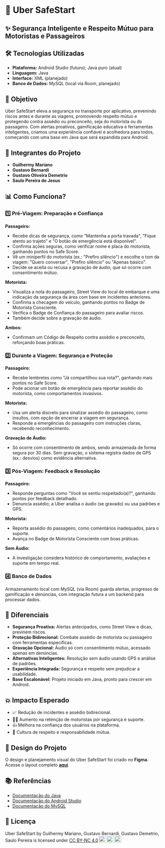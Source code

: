 # 💛 Uber SafeStart

## ✨ Segurança Inteligente e Respeito Mútuo para Motoristas e Passageiros

## 🛠️ Tecnologias Utilizadas
- **Plataforma:** Android Studio (futuro); Java puro (atual)
- **Linguagem:** Java
- **Interface:** XML (planejado)
- **Banco de Dados:** MySQL (local via Room, planejado)

## 🎯 Objetivo
Uber SafeStart eleva a segurança no transporte por aplicativo, prevenindo riscos antes e durante as viagens, promovendo respeito mútuo e protegendo contra assédio ou preconceito, seja do motorista ou do passageiro. Com alertas proativos, gamificação educativa e ferramentas inteligentes, criamos uma experiência confiável e acolhedora para todos, começando com uma base em Java que será expandida para Android.

## 👥 Integrantes do Projeto
- **Guilhermy Mariano**
- **Gustavo Bernardi**
- **Gustavo Oliveira Demetrio**
- **Saulo Pereira de Jesus**

## 📊 Como Funciona?
### 1️⃣ Pré-Viagem: Preparação e Confiança
**Passageiro:**
- Recebe dicas de segurança, como "Mantenha a porta travada", "Fique atento ao trajeto" e "O botão de emergência está disponível".
- Confirma ações seguras, como verificar nome e placa do motorista, ganhando pontos no Safe Score.
- Vê um miniperfil do motorista (ex.: "Prefiro silêncio") e escolhe o tom da viagem: "Quero conversar", "Prefiro silêncio" ou "Apenas básico".
- Decide se aceita ou recusa a gravação de áudio, que só ocorre com consentimento mútuo.

**Motorista:**
- Visualiza a nota do passageiro, Street View do local de embarque e uma indicação da segurança da área com base em incidentes anteriores.
- Confirma a checagem do veículo, ganhando pontos no Badge de Motorista Consciente.
- Verifica o Badge de Confiança do passageiro para avaliar riscos.
- Também decide sobre a gravação de áudio.

**Ambos:**
- Confirmam um Código de Respeito contra assédio e preconceito, reforçando boas práticas.

### 2️⃣ Durante a Viagem: Segurança e Proteção
**Passageiro:**
- Recebe lembretes como "Já compartilhou sua rota?", ganhando mais pontos no Safe Score.
- Pode acionar um botão de emergência para reportar assédio do motorista, como comportamentos invasivos.

**Motorista:**
- Usa um alerta discreto para sinalizar assédio do passageiro, como insultos, com opção de encerrar a viagem em segurança.
- Responde a emergências do passageiro com instruções claras, recebendo reconhecimento.

**Gravação de Áudio:**
- Só ocorre com consentimento de ambos, sendo armazenada de forma segura por 30 dias. Sem gravação, o sistema registra dados de GPS (ex.: desvios) como evidência alternativa.

### 3️⃣ Pós-Viagem: Feedback e Resolução
**Passageiro:**
- Responde perguntas como "Você se sentiu respeitado(a)?", ganhando pontos por feedback detalhado.
- Denuncia assédio; a Uber analisa o áudio (se gravado) ou usa padrões e GPS.

**Motorista:**
- Reporta assédio do passageiro, como comentários inadequados, para o suporte.
- Avança no Badge de Motorista Consciente com boas práticas.

**Sem Áudio:**
- A investigação considera histórico de comportamento, avaliações e suporte em tempo real.

### 4️⃣ Banco de Dados
Armazenamento local com MySQL (via Room) guarda alertas, progresso de gamificação e denúncias, com integração futura a um backend para processar dados.

## 🚀 Diferenciais
- **Segurança Proativa:** Alertas antecipados, como Street View e dicas, previnem riscos.
- **Proteção Bidirecional:** Combate assédio de motorista ou passageiro com ferramentas específicas.
- **Gravação Opcional:** Áudio só com consentimento mútuo, acessado apenas em denúncias.
- **Alternativas Inteligentes:** Resolução sem áudio usando GPS e análise de padrões.
- **Experiência Integrada:** Segurança e respeito sem prejudicar a usabilidade.
- **Base Escalonável:** Projeto iniciado em Java, pronto para crescer em Android.

## 💥 Impacto Esperado
- 📈 Redução de incidentes e assédio bidirecional.
- 👨‍✈️ Aumento na retenção de motoristas por segurança e suporte.
- 👍 Melhora na confiança dos usuários na plataforma.
- 🌟 Cultura de respeito e responsabilidade mútua.

## 🎨 Design do Projeto
O design e planejamento visual do Uber SafeStart foi criado no **Figma**. Acesse o layout completo **[aqui](#)**.

## 📚 Referências
- [Documentação do Java](https://docs.oracle.com/en/java/)
- [Documentação do Android Studio](https://source.android.com/docs?hl=pt)
- [Documentação do MySQL](https://dev.mysql.com/doc/)

## 📄 Licença
<p xmlns:cc="http://creativecommons.org/ns#" xmlns:dct="http://purl.org/dc/terms/"><span property="dct:title">Uber SafeStart</span> by <span property="cc:attributionName">Guilhermy Mariano, Gustavo Bernardi, Gustavo Demetrio, Saulo Pereira</span> is licensed under <a href="https://creativecommons.org/licenses/by-nc/4.0/?ref=chooser-v1" target="_blank" rel="license noopener noreferrer" style="display:inline-block;">CC BY-NC 4.0<img style="height:22px!important;margin-left:3px;vertical-align:text-bottom;" src="https://mirrors.creativecommons.org/presskit/icons/cc.svg?ref=chooser-v1" alt=""><img style="height:22px!important;margin-left:3px;vertical-align:text-bottom;" src="https://mirrors.creativecommons.org/presskit/icons/by.svg?ref=chooser-v1" alt=""><img style="height:22px!important;margin-left:3px;vertical-align:text-bottom;" src="https://mirrors.creativecommons.org/presskit/icons/nc.svg?ref=chooser-v1" alt=""></a></p>
